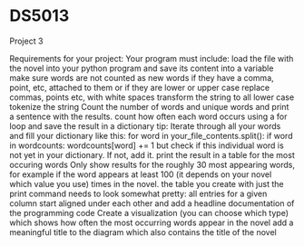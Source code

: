 # DS5013
Project 3


Requirements for your project:
Your program must include:
load the file with the novel into your python program and save its content into a variable
make sure words are not counted as new words if they have a comma, point, etc, attached to them or if they are lower or upper case
replace commas, points etc, with white spaces
transform the string to all lower case
tokenize the string
Count the number of words and unique words and print a sentence with the results.
count how often each word occurs using a for loop and save the result in a dictionary
tip: Iterate through all your words and fill your dictionary like this:
for word in your_file_contents.split():
    if word in wordcounts:
        wordcounts[word] += 1
but check if this individual word is not yet in your dictionary. If not, add it.
print the result in a table for the most occuring words
Only show results for the roughly 30 most appearing words, for example if the word appears at least 100 (it depends on your novel which value you use) times in the novel.
the table you create with just the print command needs to look somewhat pretty: all entries for a given column start aligned under each other and add a headline
documentation of the programming code
Create a visualization (you can choose which type) which shows how often the most occurring words appear in the novel
add a meaningful title to the diagram which also contains the title of the novel
